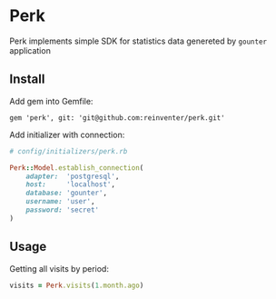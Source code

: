 # Perk

Perk implements simple SDK for statistics data genereted by `gounter` application

## Install

Add gem into Gemfile:

`gem 'perk', git: 'git@github.com:reinventer/perk.git'`

Add initializer with connection:

```ruby
# config/initializers/perk.rb

Perk::Model.establish_connection(
    adapter:  'postgresql',
    host:     'localhost',
    database: 'gounter',
    username: 'user',
    password: 'secret'
)
```

## Usage

Getting all visits by period:

```ruby
visits = Perk.visits(1.month.ago)
```
